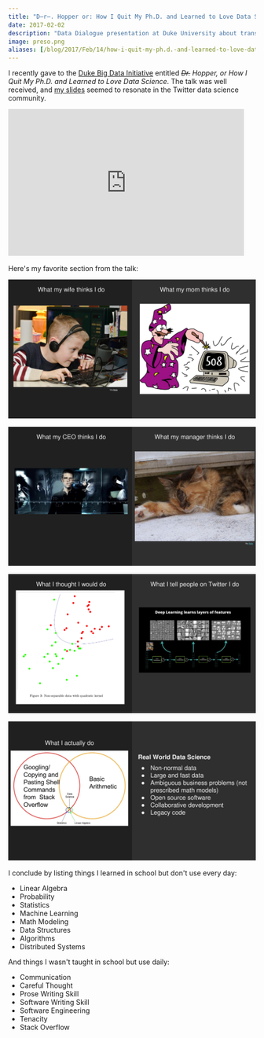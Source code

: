 ```yaml
---
title: "D̶r̶. Hopper or: How I Quit My Ph.D. and Learned to Love Data Science"
date: 2017-02-02
description: "Data Dialogue presentation at Duke University about transitioning from academia to data science."
image: preso.png
aliases: [/blog/2017/Feb/14/how-i-quit-my-ph.d.-and-learned-to-love-data-science/, /blog/how-i-quit-my-ph.d.-and-learned-to-love-data-science/]
---
```


I recently gave to the [Duke Big Data Initiative](http://bigdata.duke.edu/) entitled _<s>Dr.</s> Hopper, or How I Quit My Ph.D. and Learned to Love Data Science_. The talk was well received, and [my slides](https://twitter.com/tdhopper/status/827239362404433922/photo/1) seemed to resonate in the Twitter data science community.


<div class="embed-responsive embed-responsive-16by9">
<iframe src="https://docs.google.com/presentation/d/1_wdSh2PFxiqBegt5PcatbEiQaganlgdb5bH7V2jHXZI/embed?start=false&loop=false&delayms=10000" frameborder="0" width="480" height="299" allowfullscreen="true" mozallowfullscreen="true" webkitallowfullscreen="true"></iframe>
</div>



Here's my favorite section from the talk:

![What my wife thinks I do vs. what my mom thinks I do](dd1.png)

![What my CEO thinks I do vs. what my manager thinks I do](dd2.png)

![What I thought I would do vs. what I tell people on Twitter I do](dd3.png)

![What I actually do](dd4.png)

I conclude by listing things I learned in school but don't use every day:

* Linear Algebra
* Probability
* Statistics
* Machine Learning
* Math Modeling
* Data Structures
* Algorithms
* Distributed Systems

And things I wasn't taught in school but use daily:

* Communication
* Careful Thought
* Prose Writing Skill
* Software Writing Skill
* Software Engineering
* Tenacity
* Stack Overflow
